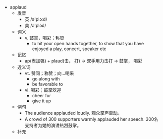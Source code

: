 - applaud
  - 发音
    - 英 /ə'plɔːd/
    - 美 /ə'plɔd/
  - 词义
    - v. 鼓掌，喝彩；称赞
      - to hit your open hands together, to show that you have enjoyed a play, concert, speaker etc
  - 记忆
    - ap(表加强) + plaud(击， 打) → 双手用力击打 → 鼓掌， 喝彩
  - 近义词
    - vt. 赞同；称赞；向…喝采
      - go along with
      - be favorable to
    - vi. 喝彩；鼓掌欢迎
      - cheer for
      - give it up
  - 例句
    - The audience applauded loudly. 观众掌声雷动。
    - A crowd of 300 supporters warmly applauded her speech. 300名支持者为她的演讲热烈鼓掌。
  - 补充
